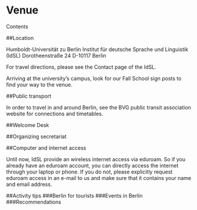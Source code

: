 # Venue
Contents

##Location 

Humboldt-Universität zu Berlin 
Institut für deutsche Sprache und Linguistik (IdSL)
Dorotheenstraße 24
D-10117 Berlin 

For travel directions, please see the Contact page of the IdSL.

Arriving at the university’s campus, look for our Fall School sign posts to find your way to the venue.

##Public transport

In order to travel in and around Berlin, see the BVG public transit association website for connections and timetables.

##Welcome Desk 

##Organizing secretariat

##Computer and internet access

Until now, IdSL provide an wireless internet access via eduroam. So if you already have an eduroam account, you can directly access the internet through your laptop or phone. If you do not, please explicitly request eduroam access in an e-mail to us and make sure that it contains your name and email address. 

##Activity tips
###Berlin for tourists
###Events in Berlin 
###Recommendations
